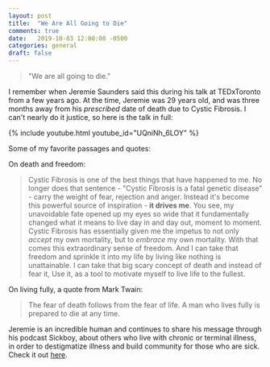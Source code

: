 ```yaml
---
layout: post
title:  "We Are All Going to Die"
comments: true
date:   2019-10-03 12:00:00 -0500
categories: general
draft: false
---
```


> "We are all going to die."

I remember when Jeremie Saunders said this during his talk at TEDxToronto from a few years ago. At the time, Jeremie was 29 years old, and was three months away from his _prescribed_ date of death due to Cystic Fibrosis. I can't nearly do it justice, so here is the talk in full:

{% include youtube.html youtube_id="UQniNh_6LOY" %}

Some of my favorite passages and quotes:

On death and freedom:
> Cystic Fibrosis is one of the best things that have happened to me. No longer does that sentence - "Cystic Fibrosis is a fatal genetic disease" - carry the weight of fear, rejection and anger. Instead it's become this powerful source of inspiration - **it drives me**. You see, my unavoidable fate opened up my eyes so wide that it fundamentally changed what it means to live day in and day out, moment to moment. Cystic Fibrosis has essentially given me the impetus to not only _accept_ my own mortality, but to _embrace_ my own mortality. With that comes this extraordinary sense of freedom. And I can take that freedom and sprinkle it into my life by living like nothing is unattainable. I can take that big scary concept of death and instead of fear it, Use it, as a tool to motivate myself to live life to the fullest. 

On living fully, a quote from Mark Twain:
> The fear of death follows from the fear of life. A man who lives fully is prepared to die at any time. 

Jeremie is an incredible human and continues to share his message through his podcast Sickboy, about others who live with chronic or terminal illness, in order to destigmatize illness and build community for those who are sick. Check it out [here](http://sickboypodcast.com/).